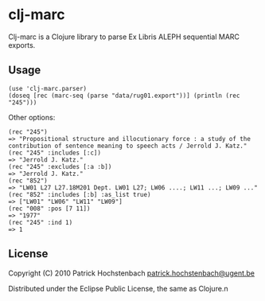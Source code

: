 # clj-marc

Clj-marc is a Clojure library to parse Ex Libris ALEPH sequential MARC exports.

## Usage

	(use 'clj-marc.parser)
	(doseq [rec (marc-seq (parse "data/rug01.export"))] (println (rec "245")))

Other options:

	(rec "245")  
	=> "Propositional structure and illocutionary force : a study of the contribution of sentence meaning to speech acts / Jerrold J. Katz."
	(rec "245" :includes [:c]) 
	=> "Jerrold J. Katz."
	(rec "245" :excludes [:a :b]) 
	=> "Jerrold J. Katz."
	(rec "852") 
	=> "LW01 L27 L27.18M201 Dept. LW01 L27; LW06 ....; LW11 ...; LW09 ..."
	(rec "852" :includes [:b] :as_list true) 
	=> ["LW01" "LW06" "LW11" "LW09"]
	(rec "008" :pos [7 11]) 
	=> "1977"
	(rec "245" :ind 1)
	=> 1

## License

Copyright (C) 2010 Patrick Hochstenbach <patrick.hochstenbach@ugent.be>

Distributed under the Eclipse Public License, the same as Clojure.n
